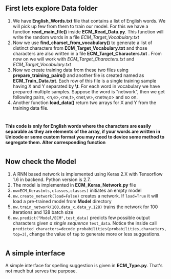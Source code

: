 
## First lets explore Data folder
1. We have **English_Words.txt** file that contains a list of English words. We will pick up few from them to train our model. For  this we have a function **read_main_file()** inside **ECM_Read_Data.py**. This function will write the random words in a file *ECM_Target_Vocabulary.txt*
2. Now we use **find_charset_from_vocabulary()** to generate a list of distinct characters from **ECM_Target_Vocabulary.txt** and those characters are also written in a file **ECM_Target_Characters.txt** . From now on we will work with _ECM_Target_Characters.txt_ and _ECM_Target_Vocabulary.txt_
3. Now we create training data from these two files using **prepare_training_pairs()** and another file is created named as **ECM_Train_Data.txt**. Each row of this file is a single training sample having X and Y separated by **\t**. For each word in vocabulary we have prepared multiple samples. Suppose the word is "network", then we get following pairs, <n,e>,<ne,t>,<net,w>,<netw,o> and so on.
4. Another function **load_data()** return two arrays for X and Y from the training data file.
#
**This code is only for English words where the characters are easily separable as they are elements of the array, if your words are written in Unicode or some custom format you may need to device some method to segregate them. Alter corresponding function** 
#
## Now check the Model
1. A RNN based network is implemented using Keras 2.X with Tensorflow 1.6 in backend. Python version is 2.7. 
2. The model is implemented in **ECM_Keras_Network.py** file
3. ```nw=ECM_Keras(mts,classes,classes)``` initiates an empty model
4. ```nw.create_network(load=False)``` creates a network. If ```load=True``` it will load a pre-trained model from **Model** directory
5. ```nw.train_network(100,data_x,data_y,128)``` trains the network for 100 iterations and 128 batch size
6. ```nw.predict("Model/ECM",test_data)``` predicts few possible output characters given *a single sequence* ```test_data```. Notice the inside call ```predicted_characters=decode_probabilities(probabilities,characters,top=3)```, change the value of ```top``` to generate more or less suggestions.
#
## A simple interface
A simple interface for spelling suggestion is given in **ECM_Type.py**. That's not much but serves the purpose.


